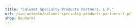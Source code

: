 ```yaml
---
title: "Calumet Specialty Products Partners, L.P."
url: /san-antonio/calumet-specialty-products-partners-l-p/
shop: Baumarkt
---
```

